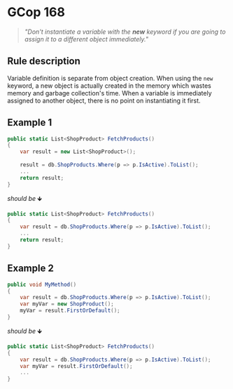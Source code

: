 ﻿# GCop 168

> *"Don't instantiate a variable with the **new** keyword if you are going to assign it to a different object immediately."*

## Rule description

Variable definition is separate from object creation. When using the `new` keyword, a new object is actually created in the memory which wastes memory and garbage collection's time. When a variable is immediately assigned to another object, there is no point on instantiating it first. 

## Example 1

```csharp
public static List<ShopProduct> FetchProducts()
{
    var result = new List<ShopProduct>();
    
    result = db.ShopProducts.Where(p => p.IsActive).ToList();
    ...
    return result;
}
```

*should be* 🡻

```csharp
public static List<ShopProduct> FetchProducts()
{    
    var result = db.ShopProducts.Where(p => p.IsActive).ToList();
    ...
    return result;
}
```

## Example 2

```csharp
public void MyMethod()
{
    var result = db.ShopProducts.Where(p => p.IsActive).ToList();
    var myVar = new ShopProduct();
    myVar = result.FirstOrDefault();
}
```

*should be* 🡻

```csharp
public static List<ShopProduct> FetchProducts()
{   
    var result = db.ShopProducts.Where(p => p.IsActive).ToList(); 
    var myVar = result.FirstOrDefault();
    ...
}
```